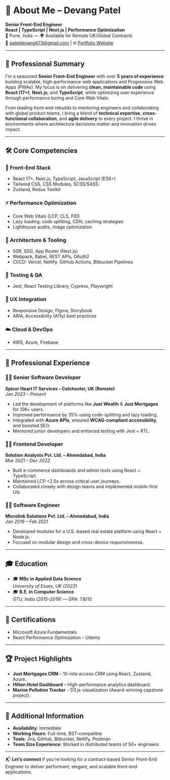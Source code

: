 # 👋 About Me – Devang Patel

**Senior Front-End Engineer**  
**React | TypeScript | Next.js | Performance Optimization**  
📍 Pune, India — 🌍 Available for Remote UK/Global Contracts  
📧 pateldevang673@gmail.com | 🌐 [Portfolio Website](https://devangp.netlify.app)

---

## 🚀 Professional Summary

I'm a seasoned **Senior Front-End Engineer** with over **5 years of experience** building scalable, high-performance web applications and Progressive Web Apps (PWAs). My focus is on delivering **clean, maintainable code** using **React (17+)**, **Next.js**, and **TypeScript**, while optimizing user experience through performance tuning and Core Web Vitals.

From leading front-end rebuilds to mentoring engineers and collaborating with global product teams, I bring a blend of **technical expertise**, **cross-functional collaboration**, and **agile delivery** to every project. I thrive in environments where architecture decisions matter and innovation drives impact.

---

## 🛠️ Core Competencies

### 🔧 Front-End Stack
- React 17+, Next.js, TypeScript, JavaScript (ES6+)
- Tailwind CSS, CSS Modules, SCSS/SASS
- Zustand, Redux Toolkit

### ⚡ Performance Optimization
- Core Web Vitals (LCP, CLS, FID)
- Lazy loading, code splitting, CDN, caching strategies
- Lighthouse audits, image optimization

### 🧱 Architecture & Tooling
- SSR, SSG, App Router (Next.js)
- Webpack, Babel, REST APIs, OAuth2
- CI/CD: Vercel, Netlify, GitHub Actions, Bitbucket Pipelines

### 🧪 Testing & QA
- Jest, React Testing Library, Cypress, Playwright

### 🎨 UX Integration
- Responsive Design, Figma, Storybook
- ARIA, Accessibility (A11y) best practices

### ☁️ Cloud & DevOps
- AWS, Azure, Firebase

---

## 💼 Professional Experience

### 👨‍💻 Senior Software Developer  
**Spicer Haart IT Services – Colchester, UK (Remote)**  
*Jan 2023 – Present*
- Led the development of platforms like **Just Wealth** & **Just Mortgages** for 10K+ users.
- Improved performance by 35% using code-splitting and lazy loading.
- Integrated with **Azure APIs**, ensured **WCAG-compliant accessibility**, and boosted SEO.
- Mentored junior developers and enforced testing with Jest + RTL.

### 👨‍💻 Frontend Developer  
**Solution Analysts Pvt. Ltd. – Ahmedabad, India**  
*Mar 2021 – Dec 2022*
- Built e-commerce dashboards and admin tools using React + TypeScript.
- Maintained LCP <2.5s across critical user journeys.
- Collaborated closely with design teams and implemented mobile-first UIs.

### 👨‍💻 Software Engineer  
**Microlink Solutions Pvt. Ltd. – Ahmedabad, India**  
*Jan 2019 – Feb 2021*
- Developed modules for a U.S.-based real estate platform using React + Node.js.
- Focused on modular design and cross-device responsiveness.

---

## 🎓 Education

- 🎓 **MSc in Applied Data Science**  
  *University of Essex, UK (2022)*
- 🎓 **B.E. in Computer Science**  
  *GTU, India (2015–2019)* — GPA: 7.6/10

---

## 📜 Certifications

- Microsoft Azure Fundamentals
- React Performance Optimization – Udemy

---

## 🏆 Project Highlights

- **Just Mortgages CRM** – 10-role access CRM using React, Zustand, Azure.
- **Hilton Hotel Dashboard** – High-performance analytics dashboard.
- **Marine Pollution Tracker** – D3.js visualization (Award-winning capstone project).

---

## 🔎 Additional Information

- **Availability**: Immediate  
- **Working Hours**: Full-time, BST-compatible  
- **Tools**: Jira, GitHub, Bitbucket, Netlify, Postman  
- **Team Size Experience**: Worked in distributed teams of 50+ engineers

---

📬 **Let’s connect** if you're looking for a contract-based Senior Front-End Engineer to deliver performant, elegant, and scalable front-end applications.
